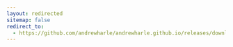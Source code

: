 ```yaml
---
layout: redirected
sitemap: false
redirect_to:
  - https://github.com/andrewharle/andrewharle.github.io/releases/download/s6-overlay/v3.1.2.1/s6-overlay-x86_64_v3.1.2.1.tar.xz
---
```

